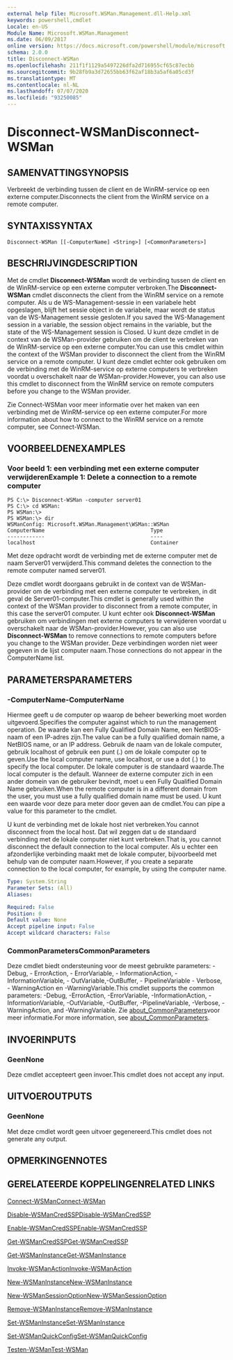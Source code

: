 ```yaml
---
external help file: Microsoft.WSMan.Management.dll-Help.xml
keywords: powershell,cmdlet
Locale: en-US
Module Name: Microsoft.WSMan.Management
ms.date: 06/09/2017
online version: https://docs.microsoft.com/powershell/module/microsoft.wsman.management/disconnect-wsman?view=powershell-6&WT.mc_id=ps-gethelp
schema: 2.0.0
title: Disconnect-WSMan
ms.openlocfilehash: 211f1f1129a5497226dfa2d716955cf65c87ecbb
ms.sourcegitcommit: 9b28fb9a3d72655bb63f62af18b3a5af6a05cd3f
ms.translationtype: MT
ms.contentlocale: nl-NL
ms.lasthandoff: 07/07/2020
ms.locfileid: "93250085"
---
```

# <span data-ttu-id="0b800-103">Disconnect-WSMan</span><span class="sxs-lookup"><span data-stu-id="0b800-103">Disconnect-WSMan</span></span>

## <span data-ttu-id="0b800-104">SAMENVATTING</span><span class="sxs-lookup"><span data-stu-id="0b800-104">SYNOPSIS</span></span>
<span data-ttu-id="0b800-105">Verbreekt de verbinding tussen de client en de WinRM-service op een externe computer.</span><span class="sxs-lookup"><span data-stu-id="0b800-105">Disconnects the client from the WinRM service on a remote computer.</span></span>

## <span data-ttu-id="0b800-106">SYNTAXIS</span><span class="sxs-lookup"><span data-stu-id="0b800-106">SYNTAX</span></span>

```
Disconnect-WSMan [[-ComputerName] <String>] [<CommonParameters>]
```

## <span data-ttu-id="0b800-107">BESCHRIJVING</span><span class="sxs-lookup"><span data-stu-id="0b800-107">DESCRIPTION</span></span>
<span data-ttu-id="0b800-108">Met de cmdlet **Disconnect-WSMan** wordt de verbinding tussen de client en de WinRM-service op een externe computer verbroken.</span><span class="sxs-lookup"><span data-stu-id="0b800-108">The **Disconnect-WSMan** cmdlet disconnects the client from the WinRM service on a remote computer.</span></span>
<span data-ttu-id="0b800-109">Als u de WS-Management-sessie in een variabele hebt opgeslagen, blijft het sessie object in de variabele, maar wordt de status van de WS-Management sessie gesloten.</span><span class="sxs-lookup"><span data-stu-id="0b800-109">If you saved the WS-Management session in a variable, the session object remains in the variable, but the state of the WS-Management session is Closed.</span></span>
<span data-ttu-id="0b800-110">U kunt deze cmdlet in de context van de WSMan-provider gebruiken om de client te verbreken van de WinRM-service op een externe computer.</span><span class="sxs-lookup"><span data-stu-id="0b800-110">You can use this cmdlet within the context of the WSMan provider to disconnect the client from the WinRM service on a remote computer.</span></span>
<span data-ttu-id="0b800-111">U kunt deze cmdlet echter ook gebruiken om de verbinding met de WinRM-service op externe computers te verbreken voordat u overschakelt naar de WSMan-provider.</span><span class="sxs-lookup"><span data-stu-id="0b800-111">However, you can also use this cmdlet to disconnect from the WinRM service on remote computers before you change to the WSMan provider.</span></span>

<span data-ttu-id="0b800-112">Zie Connect-WSMan voor meer informatie over het maken van een verbinding met de WinRM-service op een externe computer.</span><span class="sxs-lookup"><span data-stu-id="0b800-112">For more information about how to connect to the WinRM service on a remote computer, see Connect-WSMan.</span></span>

## <span data-ttu-id="0b800-113">VOORBEELDEN</span><span class="sxs-lookup"><span data-stu-id="0b800-113">EXAMPLES</span></span>

### <span data-ttu-id="0b800-114">Voor beeld 1: een verbinding met een externe computer verwijderen</span><span class="sxs-lookup"><span data-stu-id="0b800-114">Example 1: Delete a connection to a remote computer</span></span>

```
PS C:\> Disconnect-WSMan -computer server01
PS C:\> cd WSMan:
PS WSMan:\>
PS WSMan:\> dir
WSManConfig: Microsoft.WSMan.Management\WSMan::WSMan
ComputerName                                  Type
------------                                  ----
localhost                                     Container
```

<span data-ttu-id="0b800-115">Met deze opdracht wordt de verbinding met de externe computer met de naam Server01 verwijderd.</span><span class="sxs-lookup"><span data-stu-id="0b800-115">This command deletes the connection to the remote computer named server01.</span></span>

<span data-ttu-id="0b800-116">Deze cmdlet wordt doorgaans gebruikt in de context van de WSMan-provider om de verbinding met een externe computer te verbreken, in dit geval de Server01-computer.</span><span class="sxs-lookup"><span data-stu-id="0b800-116">This cmdlet is generally used within the context of the WSMan provider to disconnect from a remote computer, in this case the server01 computer.</span></span>
<span data-ttu-id="0b800-117">U kunt echter ook **Disconnect-WSMan** gebruiken om verbindingen met externe computers te verwijderen voordat u overschakelt naar de WSMan-provider.</span><span class="sxs-lookup"><span data-stu-id="0b800-117">However, you can also use **Disconnect-WSMan** to remove connections to remote computers before you change to the WSMan provider.</span></span>
<span data-ttu-id="0b800-118">Deze verbindingen worden niet weer gegeven in de lijst computer naam.</span><span class="sxs-lookup"><span data-stu-id="0b800-118">Those connections do not appear in the ComputerName list.</span></span>

## <span data-ttu-id="0b800-119">PARAMETERS</span><span class="sxs-lookup"><span data-stu-id="0b800-119">PARAMETERS</span></span>

### <span data-ttu-id="0b800-120">-ComputerName</span><span class="sxs-lookup"><span data-stu-id="0b800-120">-ComputerName</span></span>
<span data-ttu-id="0b800-121">Hiermee geeft u de computer op waarop de beheer bewerking moet worden uitgevoerd.</span><span class="sxs-lookup"><span data-stu-id="0b800-121">Specifies the computer against which to run the management operation.</span></span>
<span data-ttu-id="0b800-122">De waarde kan een Fully Qualified Domain Name, een NetBIOS-naam of een IP-adres zijn.</span><span class="sxs-lookup"><span data-stu-id="0b800-122">The value can be a fully qualified domain name, a NetBIOS name, or an IP address.</span></span>
<span data-ttu-id="0b800-123">Gebruik de naam van de lokale computer, gebruik localhost of gebruik een punt (.) om de lokale computer op te geven.</span><span class="sxs-lookup"><span data-stu-id="0b800-123">Use the local computer name, use localhost, or use a dot (.) to specify the local computer.</span></span>
<span data-ttu-id="0b800-124">De lokale computer is de standaard waarde.</span><span class="sxs-lookup"><span data-stu-id="0b800-124">The local computer is the default.</span></span>
<span data-ttu-id="0b800-125">Wanneer de externe computer zich in een ander domein van de gebruiker bevindt, moet u een Fully Qualified Domain Name gebruiken.</span><span class="sxs-lookup"><span data-stu-id="0b800-125">When the remote computer is in a different domain from the user, you must use a fully qualified domain name must be used.</span></span>
<span data-ttu-id="0b800-126">U kunt een waarde voor deze para meter door geven aan de cmdlet.</span><span class="sxs-lookup"><span data-stu-id="0b800-126">You can pipe a value for this parameter to the cmdlet.</span></span>

<span data-ttu-id="0b800-127">U kunt de verbinding met de lokale host niet verbreken.</span><span class="sxs-lookup"><span data-stu-id="0b800-127">You cannot disconnect from the local host.</span></span>
<span data-ttu-id="0b800-128">Dat wil zeggen dat u de standaard verbinding met de lokale computer niet kunt verbreken.</span><span class="sxs-lookup"><span data-stu-id="0b800-128">That is, you cannot disconnect the default connection to the local computer.</span></span>
<span data-ttu-id="0b800-129">Als u echter een afzonderlijke verbinding maakt met de lokale computer, bijvoorbeeld met behulp van de computer naam.</span><span class="sxs-lookup"><span data-stu-id="0b800-129">However, if you create a separate connection to the local computer, for example, by using the computer name.</span></span>

```yaml
Type: System.String
Parameter Sets: (All)
Aliases:

Required: False
Position: 0
Default value: None
Accept pipeline input: False
Accept wildcard characters: False
```

### <span data-ttu-id="0b800-130">CommonParameters</span><span class="sxs-lookup"><span data-stu-id="0b800-130">CommonParameters</span></span>
<span data-ttu-id="0b800-131">Deze cmdlet biedt ondersteuning voor de meest gebruikte parameters: -Debug, - ErrorAction, - ErrorVariable, - InformationAction, -InformationVariable, - OutVariable,-OutBuffer, - PipelineVariable - Verbose, - WarningAction en -WarningVariable.</span><span class="sxs-lookup"><span data-stu-id="0b800-131">This cmdlet supports the common parameters: -Debug, -ErrorAction, -ErrorVariable, -InformationAction, -InformationVariable, -OutVariable, -OutBuffer, -PipelineVariable, -Verbose, -WarningAction, and -WarningVariable.</span></span> <span data-ttu-id="0b800-132">Zie [about_CommonParameters](https://go.microsoft.com/fwlink/?LinkID=113216)voor meer informatie.</span><span class="sxs-lookup"><span data-stu-id="0b800-132">For more information, see [about_CommonParameters](https://go.microsoft.com/fwlink/?LinkID=113216).</span></span>

## <span data-ttu-id="0b800-133">INVOER</span><span class="sxs-lookup"><span data-stu-id="0b800-133">INPUTS</span></span>

### <span data-ttu-id="0b800-134">Geen</span><span class="sxs-lookup"><span data-stu-id="0b800-134">None</span></span>
<span data-ttu-id="0b800-135">Deze cmdlet accepteert geen invoer.</span><span class="sxs-lookup"><span data-stu-id="0b800-135">This cmdlet does not accept any input.</span></span>

## <span data-ttu-id="0b800-136">UITVOER</span><span class="sxs-lookup"><span data-stu-id="0b800-136">OUTPUTS</span></span>

### <span data-ttu-id="0b800-137">Geen</span><span class="sxs-lookup"><span data-stu-id="0b800-137">None</span></span>
<span data-ttu-id="0b800-138">Met deze cmdlet wordt geen uitvoer gegenereerd.</span><span class="sxs-lookup"><span data-stu-id="0b800-138">This cmdlet does not generate any output.</span></span>

## <span data-ttu-id="0b800-139">OPMERKINGEN</span><span class="sxs-lookup"><span data-stu-id="0b800-139">NOTES</span></span>

## <span data-ttu-id="0b800-140">GERELATEERDE KOPPELINGEN</span><span class="sxs-lookup"><span data-stu-id="0b800-140">RELATED LINKS</span></span>

[<span data-ttu-id="0b800-141">Connect-WSMan</span><span class="sxs-lookup"><span data-stu-id="0b800-141">Connect-WSMan</span></span>](Connect-WSMan.md)

[<span data-ttu-id="0b800-142">Disable-WSManCredSSP</span><span class="sxs-lookup"><span data-stu-id="0b800-142">Disable-WSManCredSSP</span></span>](Disable-WSManCredSSP.md)

[<span data-ttu-id="0b800-143">Enable-WSManCredSSP</span><span class="sxs-lookup"><span data-stu-id="0b800-143">Enable-WSManCredSSP</span></span>](Enable-WSManCredSSP.md)

[<span data-ttu-id="0b800-144">Get-WSManCredSSP</span><span class="sxs-lookup"><span data-stu-id="0b800-144">Get-WSManCredSSP</span></span>](Get-WSManCredSSP.md)

[<span data-ttu-id="0b800-145">Get-WSManInstance</span><span class="sxs-lookup"><span data-stu-id="0b800-145">Get-WSManInstance</span></span>](Get-WSManInstance.md)

[<span data-ttu-id="0b800-146">Invoke-WSManAction</span><span class="sxs-lookup"><span data-stu-id="0b800-146">Invoke-WSManAction</span></span>](Invoke-WSManAction.md)

[<span data-ttu-id="0b800-147">New-WSManInstance</span><span class="sxs-lookup"><span data-stu-id="0b800-147">New-WSManInstance</span></span>](New-WSManInstance.md)

[<span data-ttu-id="0b800-148">New-WSManSessionOption</span><span class="sxs-lookup"><span data-stu-id="0b800-148">New-WSManSessionOption</span></span>](New-WSManSessionOption.md)

[<span data-ttu-id="0b800-149">Remove-WSManInstance</span><span class="sxs-lookup"><span data-stu-id="0b800-149">Remove-WSManInstance</span></span>](Remove-WSManInstance.md)

[<span data-ttu-id="0b800-150">Set-WSManInstance</span><span class="sxs-lookup"><span data-stu-id="0b800-150">Set-WSManInstance</span></span>](Set-WSManInstance.md)

[<span data-ttu-id="0b800-151">Set-WSManQuickConfig</span><span class="sxs-lookup"><span data-stu-id="0b800-151">Set-WSManQuickConfig</span></span>](Set-WSManQuickConfig.md)

[<span data-ttu-id="0b800-152">Testen-WSMan</span><span class="sxs-lookup"><span data-stu-id="0b800-152">Test-WSMan</span></span>](Test-WSMan.md)
